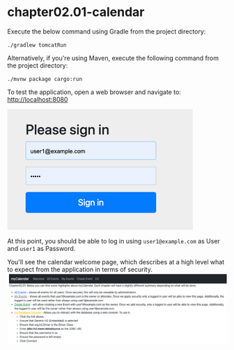 # chapter02.01-calendar #

Execute the below command using Gradle from the project directory:

```shell
./gradlew tomcatRun
```

Alternatively, if you're using Maven, execute the following command from the project directory:

```shell
./mvnw package cargo:run
```

To test the application, open a web browser and navigate to:
[http://localhost:8080](http://localhost:8080)

![chapter02.01-login.png](docs/chapter02.01-login.png)


At this point, you should be able to log in using `user1@example.com` as User and `user1` as Password. 

You'll see the calendar welcome page, which describes at a high level what to expect from the application in terms of security.
![chapter02.01.png](docs/chapter02.01.png)